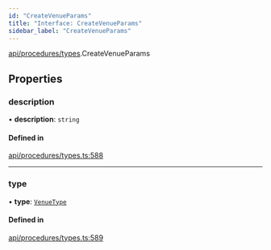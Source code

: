 ```yaml
---
id: "CreateVenueParams"
title: "Interface: CreateVenueParams"
sidebar_label: "CreateVenueParams"
---
```


[api/procedures/types](../../../../../modules/API/Procedures/Types/Types.md).CreateVenueParams

## Properties

### description

• **description**: `string`

#### Defined in

[api/procedures/types.ts:588](https://github.com/PolymeshAssociation/polymesh-sdk/blob/d4e2c127f/src/api/procedures/types.ts#L588)

___

### type

• **type**: [`VenueType`](../../../../../enums/API/Entities/Venue/Types/VenueType/VenueType.md)

#### Defined in

[api/procedures/types.ts:589](https://github.com/PolymeshAssociation/polymesh-sdk/blob/d4e2c127f/src/api/procedures/types.ts#L589)
